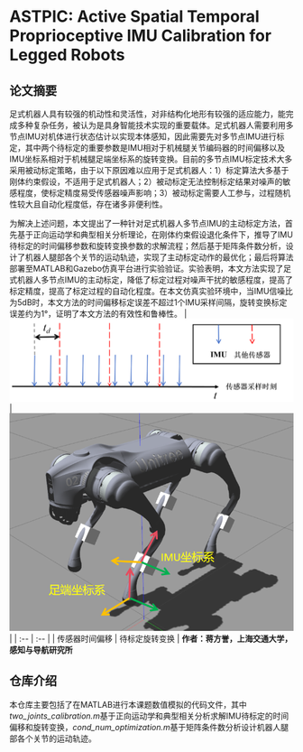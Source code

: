 # ASTPIC: Active Spatial Temporal Proprioceptive IMU Calibration for Legged Robots
## 论文摘要
足式机器人具有较强的机动性和灵活性，对非结构化地形有较强的适应能力，能完成多种复杂任务，被认为是具身智能技术实现的重要载体。足式机器人需要利用多节点IMU对机体进行状态估计以实现本体感知，因此需要先对多节点IMU进行标定，其中两个待标定的重要参数是IMU相对于机械腿关节编码器的时间偏移以及IMU坐标系相对于机械腿足端坐标系的旋转变换。目前的多节点IMU标定技术大多采用被动标定策略，由于以下原因难以应用于足式机器人：1）标定算法大多基于刚体约束假设，不适用于足式机器人；2）被动标定无法控制标定结果对噪声的敏感程度，使标定精度易受传感器噪声影响；3）被动标定需要人工参与，过程随机性较大且自动化程度低，存在诸多非便利性。

为解决上述问题，本文提出了一种针对足式机器人多节点IMU的主动标定方法，首先基于正向运动学和典型相关分析理论，在刚体约束假设退化条件下，推导了IMU待标定的时间偏移参数和旋转变换参数的求解流程；然后基于矩阵条件数分析，设计了机器人腿部各个关节的运动轨迹，实现了主动标定动作的最优化；最后将算法部署至MATLAB和Gazebo仿真平台进行实验验证。实验表明，本文方法实现了足式机器人多节点IMU的主动标定，降低了标定过程对噪声干扰的敏感程度，提高了标定精度，提高了标定过程的自动化程度。在本文仿真实验环境中，当IMU信噪比为5dB时，本文方法的时间偏移标定误差不超过1个IMU采样间隔，旋转变换标定误差约为1°，证明了本文方法的有效性和鲁棒性。
| [![shijian](image/sampletime.png)](image/sampletime.png) | [![xuanzhuan](image/xuanzhuan.png)](image/xuanzhuan.png) |
| :-- | :-- |
| 传感器时间偏移 | 待标定旋转变换 |
**作者：蒋方誉，上海交通大学，感知与导航研究所**

## 仓库介绍
本仓库主要包括了在MATLAB进行本课题数值模拟的代码文件，其中*two_joints_calibration.m*基于正向运动学和典型相关分析求解IMU待标定的时间偏移和旋转变换，*cond_num_optimization.m*基于矩阵条件数分析设计机器人腿部各个关节的运动轨迹。
